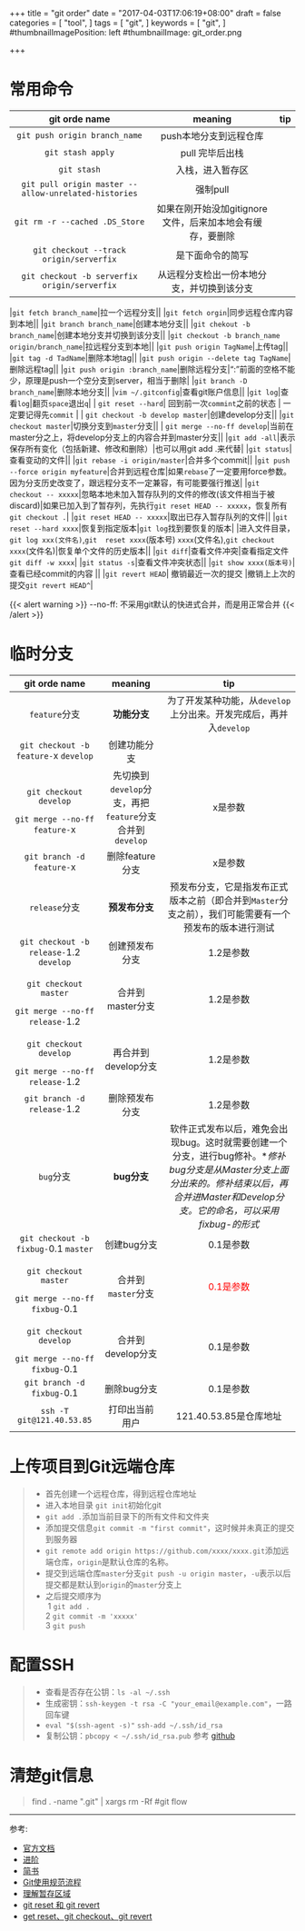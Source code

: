 +++
title = "git order"
date = "2017-04-03T17:06:19+08:00"
draft = false
categories = [
  "tool",
]
tags = [
  "git",
]
keywords = [
  "git",
]
#thumbnailImagePosition: left
#thumbnailImage: git_order.png

+++

# 常用命令
| git orde name | meaning  |    tip  |
| :-----------:| :-------: | :---: |
|`git push origin branch_name`|push本地分支到远程仓库||
|`git stash apply`|pull 完毕后出栈||
|`git stash`|入栈，进入暂存区||
|`git pull origin master --allow-unrelated-histories`|强制pull||
|`git rm -r --cached .DS_Store`|如果在刚开始没加gitignore文件，后来加本地会有缓存，要删除||
|`git checkout --track origin/serverfix`|是下面命令的简写||
|`git checkout -b serverfix origin/serverfix`|从远程分支检出一份本地分支，并切换到该分支||
<!--more-->
|`git fetch branch_name`|拉一个远程分支||
|`git fetch orgin`|同步远程仓库内容到本地||
|`git branch branch_name`|创建本地分支||
|`git chekout -b branch_name`|创建本地分支并切换到该分支||
|`git checkout -b branch_name origin/branch_name`|拉远程分支到本地||
|`git push origin TagName`|上传tag||
|`git tag -d TadName`|删除本地tag||
|`git push origin --delete tag TagName`|删除远程tag||
|`git push origin :branch_name`|删除远程分支|“:”前面的空格不能少，原理是push一个空分支到server，相当于删除|
|`git branch -D branch_name`|删除本地分支||
|`vim ~/.gitconfig`|查看git账户信息||
|`git log`|查看`log`|翻页`space`退出`q`|
| `git reset --hard`| 回到前一次`commint`之前的状态 | 一定要记得先`commit` |
| `git checkout -b develop master`|创建develop分支||
|`git checkout master`|切换分支到`master`分支||
| `git merge --no-ff develop`|当前在master分之上，将develop分支上的内容合并到master分支||
|`git add -all`|表示保存所有变化（包括新建、修改和删除）|也可以用git add .来代替|
|`git status`|查看变动的文件||
|`git rebase -i origin/master`|合并多个commit||
|`git push --force origin myfeature`|合并到远程仓库|如果`rebase`了一定要用force参数。因为分支历史改变了，跟远程分支不一定兼容，有可能要强行推送|
|`git checkout -- xxxxx`|忽略本地未加入暂存队列的文件的修改(该文件相当于被discard)|如果已加入到了暂存列，先执行`git reset HEAD -- xxxxx`，恢复所有`git checkout .`|
|`git reset HEAD -- xxxxx`|取出已存入暂存队列的文件||
|`git reset --hard xxxx`|恢复到指定版本|`git log`找到要恢复的版本|
|进入文件目录，`git log xxx(文件名)`,`git  reset xxxx`(版本号) `xxxx`(文件名),`git checkout xxxx`(文件名)|恢复单个文件的历史版本||
|`git diff`|查看文件冲突|查看指定文件`git diff -w xxxx`|
|`git status -s`|查看文件冲突状态||
|`git show xxxx(版本号)`|查看已经commit的内容 ||
|`git revert HEAD`| 撤销最近一次的提交 |撤销上上次的提交`git revert HEAD^`|

{{< alert warning >}}
--no-ff: 不采用git默认的快进式合并，而是用正常合并
{{< /alert >}}
<!-- <pre>--no-ff: *不采用git默认的快进式合并，而是用正常合并*</pre> -->


# 临时分支
| git orde name | meaning  |    tip  |
| :-----------:| :-------: | :---: |
|`feature`分支|**功能分支**| 为了开发某种功能，从`develop`上分出来。开发完成后，再并入`develop`|
|`git checkout -b feature-`x `develop`|创建功能分支||
|<p>`git checkout develop` </p> `git merge --no-ff feature-`x|先切换到`develop`分支，再把`feature`分支合并到`develop`|x是参数|
|`git branch -d feature-`x|删除feature分支|x是参数|
|`release`分支|**预发布分支**|预发布分支，它是指发布正式版本之前（即合并到`Master`分支之前），我们可能需要有一个预发布的版本进行测试|
|`git checkout -b release-`1.2 `develop`|创建预发布分支|1.2是参数|
|<p>`git checkout master`</p> `git merge --no-ff release-`1.2|合并到master分支|1.2是参数|
|<p>`git checkout develop`</p> `git merge --no-ff release-`1.2|再合并到develop分支|1.2是参数|
|`git branch -d release-`1.2|删除预发布分支|1.2是参数|
|`bug`分支|**bug分支**|软件正式发布以后，难免会出现bug。这时就需要创建一个分支，进行bug修补。**修补bug分支是从Master分支上面分出来的。修补结束以后，再合并进Master和Develop分支。它的命名，可以采用fixbug-*的形式**|
|`git checkout -b fixbug-`0.1 `master`|创建bug分支|0.1是参数|
|<p>`git checkout master` </p> `git merge --no-ff fixbug-`0.1|合并到`master`分支|<font color=red>0.1是参数</font>|
|<p>`git checkout develop`</p> `git merge --no-ff fixbug-`0.1|合并到develop分支|0.1是参数|
|`git branch -d fixbug-`0.1|删除bug分支|0.1是参数|
|`ssh -T git@121.40.53.85`|打印出当前用户|121.40.53.85是仓库地址|
# 上传项目到Git远端仓库
> - 首先创建一个远程仓库，得到远程仓库地址
> - 进入本地目录 `git init`初始化git
> - `git add .`添加当前目录下的所有文件和文件夹
> - 添加提交信息`git commit -m "first commit"`，这时候并未真正的提交到服务器
> - `git remote add origin https://github.com/xxxx/xxxx.git`添加远端仓库，`origin`是默认仓库的名称。
> - 提交到远端仓库`master`分支`git push -u origin master`，`-u`表示以后提交都是默认到`origin`的`master`分支上
> - 之后提交顺序为<br> 1 `git add .`<br> 2 `git commit -m 'xxxxx'` <br> 3 `git push`<br>


# 配置SSH
> - 查看是否存在公钥：`ls -al ~/.ssh`
> - 生成密钥：`ssh-keygen -t rsa -C "your_email@example.com"`，一路回车键
> - `eval "$(ssh-agent -s)"` `ssh-add ~/.ssh/id_rsa`
> - 复制公钥：`pbcopy < ~/.ssh/id_rsa.pub`
> 参考 [github](https://help.github.com/articles/generating-ssh-keys/#platform-mac)

# 清楚git信息
>find . -name ".git" | xargs rm -Rf
#git flow
>
>

_____
参考:
- [官方文档](http://git-scm.com/book/zh/v1/%E8%B5%B7%E6%AD%A5)
- [进阶](http://www.techug.com/10-tips-git-next-level)
- [简书](http://www.jianshu.com/p/63f9ecc3540c?utm_campaign=hugo&utm_medium=reader_share&utm_content=note&utm_source=weibo)
- [Git使用规范流程](http://www.ruanyifeng.com/blog/2015/08/git-use-process.html)
- [理解暂存区域](http://www.worldhello.net/2010/11/30/2166.html)
- [git reset 和 git revert](http://gitbook.liuhui998.com/4_9.html)
- [get reset、git checkout、git revert](https://segmentfault.com/a/1190000003102737)








 








 


